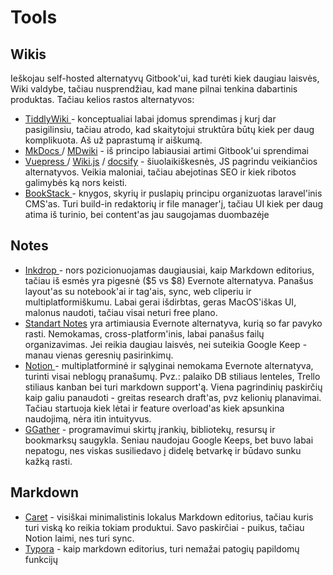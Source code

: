 # Tools

## Wikis

Ieškojau self-hosted alternatyvų Gitbook'ui, kad turėti kiek daugiau laisvės, Wiki valdybe, tačiau nusprendžiau, kad mane pilnai tenkina dabartinis produktas. Tačiau kelios rastos alternatyvos:

* [TiddlyWiki ](https://tiddlywiki.com/)- konceptualiai labai įdomus sprendimas į kurį dar pasigilinsiu, tačiau atrodo, kad skaitytojui struktūra būtų kiek per daug komplikuota. Aš už paprastumą ir aiškumą.
* [MkDocs ](https://www.mkdocs.org/#mkdocs)/ [MDwiki](http://dynalon.github.io/mdwiki/#!index.md) - iš principo labiausiai artimi Gitbook'ui sprendimai
* [Vuepress ](https://vuepress.vuejs.org/)/ [Wiki.js](https://wiki.js.org/) / [docsify](https://docsify.js.org/#/?id=docsify) - šiuolaikiškesnės, JS pagrindu veikiančios alternatyvos. Veikia maloniai, tačiau abejotinas SEO ir kiek ribotos galimybės ką nors keisti.
* [BookStack ](https://www.bookstackapp.com)- knygos, skyrių ir puslapių principu organizuotas laravel'inis CMS'as. Turi build-in redaktorių ir file manager'į, tačiau UI kiek per daug atima iš turinio, bei content'as jau saugojamas duombazėje

## Notes

* [Inkdrop ](https://inkdrop.app/)- nors pozicionuojamas daugiausiai, kaip Markdown editorius, tačiau iš esmės yra pigesnė \($5 vs $8\) Evernote alternatyva. Panašus layout'as su notebook'ai ir tag'ais, sync, web cliperiu ir multiplatformiškumu. Labai gerai išdirbtas, geras MacOS'iškas UI, malonus naudoti, tačiau visai neturi free plano.
* [Standart Notes](https://standardnotes.org/) yra artimiausia Evernote alternatyva, kurią so far pavyko rasti. Nemokamas, cross-platform'inis, labai panašus failų organizavimas. Jei reikia daugiau laisvės, nei suteikia Google Keep - manau vienas geresnių pasirinkimų.
* [Notion ](https://www.notion.so)- multiplatforminė ir sąlyginai nemokama Evernote alternatyva, turinti visai neblogų pranašumų. Pvz.: palaiko DB stiliaus lenteles, Trello stiliaus kanban bei turi markdown support'ą. Viena pagrindinių paskirčių kaip galiu panaudoti - greitas research draft'as, pvz kelionių planavimai. Tačiau startuoja kiek lėtai ir feature overload'as kiek apsunkina naudojimą, nėra itin intuityvus. 
* [GGather](https://ggather.com/all) - programavimui skirtų įrankių, bibliotekų, resursų ir bookmarksų saugykla. Seniau naudojau Google Keeps, bet buvo labai nepatogu, nes viskas susiliedavo į didelę betvarkę ir būdavo sunku kažką rasti.

## Markdown

* [Caret](https://caret.io/) - visiškai minimalistinis lokalus Markdown editorius, tačiau kuris turi viską ko reikia tokiam produktui. Savo paskirčiai - puikus, tačiau Notion laimi, nes turi sync.
* [Typora](https://typora.io/) - kaip markdown editorius, turi nemažai patogių papildomų funkcijų



